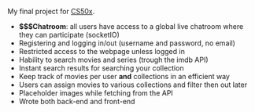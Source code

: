 My final project for [CS50x](https://cs50.harvard.edu/x/2023/).

- **$$$Chatroom**: all users have access to a global live chatroom where they can participate (socketIO)
- Registering and logging in/out (username and password, no email)
- Restricted access to the webpage unless logged in
- Hability to search movies and series (trough the imdb API)
- Instant search results for searching your collection
- Keep track of movies per user **and** collections in an efficient way
- Users can assign movies to various collections and filter then out later
- Placeholder images while fetching from the API
- Wrote both back-end and front-end